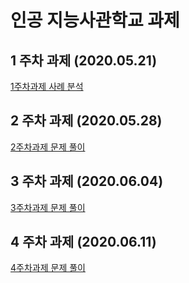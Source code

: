 # 인공 지능사관학교 과제
## 1 주차 과제 (2020.05.21)
[1주차과제 사례 분석][oneweek]

[oneweek]:1주차과제.ipynb "1주차 과제"
## 2 주차 과제 (2020.05.28)
[2주차과제 문제 풀이][twoweek]

[twoweek]:2주차과제.ipynb "2주차 과제"
## 3 주차 과제 (2020.06.04)
[3주차과제 문제 풀이][threeweek]

[threeweek]:3주차_과제의_jhm.ipynb "3주차 과제"

## 4 주차 과제 (2020.06.11)
[4주차과제 문제 풀이][fweek]

[fweek]:4주차_과제_ipynb.ipynb "4주차 "
